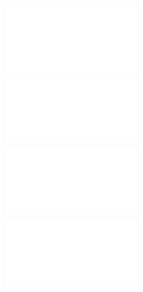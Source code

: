 ![@](steps/file.e1787c3b.md)

![@](steps/_.9d1ac7d6.md)

![@](steps/file.9ae5a27e.md)

![@](steps/_.a77f2334.md)
